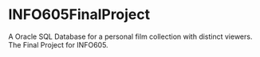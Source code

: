 # INFO605FinalProject
A Oracle SQL Database for a personal film collection with distinct viewers. The Final Project for INFO605. 

